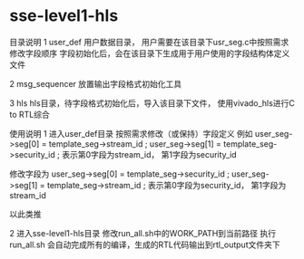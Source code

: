 # sse-level1-hls

目录说明
1 user_def
  用户数据目录，
  用户需要在该目录下usr_seg.c中按照需求修改字段顺序
  字段初始化后，会在该目录下生成用于用户使用的字段结构体定义文件

2 msg_sequencer
  放置输出字段格式初始化工具

3 hls
  hls目录，待字段格式初始化后，导入该目录下文件，
  使用vivado_hls进行C to RTL综合


使用说明
1 进入user_def目录
  按照需求修改（或保持）字段定义
  例如
  user_seg->seg[0]  = template_seg->stream_id     ;
  user_seg->seg[1]  = template_seg->security_id   ;
  表示第0字段为stream_id，
  第1字段为security_id

  修改字段为
  user_seg->seg[0]  = template_seg->security_id   ;
  user_seg->seg[1]  = template_seg->stream_id     ;
  表示第0字段为security_id，
  第1字段为stream_id

  以此类推

2 进入sse-level1-hls目录
  修改run_all.sh中的WORK_PATH到当前路径
  执行run_all.sh
  会自动完成所有的编译，生成的RTL代码输出到rtl_output文件夹下
